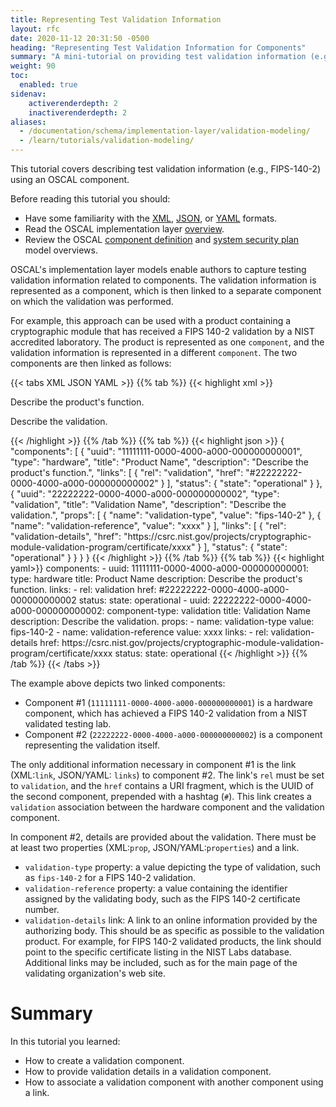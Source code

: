 ```yaml
---
title: Representing Test Validation Information
layout: rfc
date: 2020-11-12 20:31:50 -0500
heading: "Representing Test Validation Information for Components"
summary: "A mini-tutorial on providing test validation information (e.g., FIPS 140-2 validation) as an OSCAL component."
weight: 90
toc:
  enabled: true
sidenav:
    activerenderdepth: 2
    inactiverenderdepth: 2
aliases:
  - /documentation/schema/implementation-layer/validation-modeling/
  - /learn/tutorials/validation-modeling/
---
```


This tutorial covers describing test validation information (e.g., FIPS-140-2) using an OSCAL component.

Before reading this tutorial you should:

- Have some familiarity with the [XML](https://www.w3.org/standards/xml/core), [JSON](https://www.json.org/), or [YAML](https://yaml.org/spec/) formats.
- Read the OSCAL implementation layer [overview](/concepts/layer/implementation/).
- Review the OSCAL [component definition](/concepts/layer/implementation/component-definition/) and [system security plan](/concepts/layer/implementation/ssp/) model overviews.

OSCAL's implementation layer models enable authors to capture testing validation information related to components. The validation information is represented as a component, which is then linked to a separate component on which the validation was performed.

For example, this approach can be used with a product containing a cryptographic module that has received a FIPS 140-2 validation by a NIST accredited laboratory. The product is represented as one `component`, and the validation information is represented in a different `component`. The two components are then linked as follows:

{{< tabs XML JSON YAML >}}
{{% tab %}}
{{< highlight xml >}}
<component uuid="11111111-0000-4000-a000-000000000001" type="hardware">
   <title>Product Name</title>
   <description>
      <p>Describe the product's function.</p>
   </description>
   <link rel="validation" href="#22222222-0000-4000-a000-000000000002" />
   <status state="operational" />
</component>
<component uuid="22222222-0000-4000-a000-000000000002" type="validation">
   <title>Validation Name</title>
   <description>
      <p>Describe the validation.</p>
   </description>
   <prop name="validation-type" value="fips-140-2" />
   <prop name="validation-reference" value="xxxx" />
   <link rel="validation-details" href="https://csrc.nist.gov/projects/cryptographic-module-validation-program/certificate/xxxx" />
   <status state="operational" />
</component>
{{< /highlight >}}
{{% /tab %}}
{{% tab %}}
{{< highlight json >}}
{
  "components": [
    {
      "uuid": "11111111-0000-4000-a000-000000000001",
      "type": "hardware",
      "title": "Product Name",
      "description": "Describe the product's function.",
      "links": [
        {
          "rel": "validation",
          "href": "#22222222-0000-4000-a000-000000000002"
        }
      ],
      "status": {
        "state": "operational"
      }
    },
    {
      "uuid": "22222222-0000-4000-a000-000000000002",
      "type": "validation",
      "title": "Validation Name",
      "description": "Describe the validation.",
      "props": [
        {
          "name": "validation-type",
          "value": "fips-140-2"
        },
        {
          "name": "validation-reference",
          "value": "xxxx"
        }
      ],
      "links": [
        {
          "rel": "validation-details",
          "href": "https://csrc.nist.gov/projects/cryptographic-module-validation-program/certificate/xxxx"
        }
      ],
      "status": {
        "state": "operational"
      }
    }
  }
}
{{< /highlight >}}
{{% /tab %}}
{{% tab %}}
{{< highlight yaml>}}
    components:
      - uuid: 11111111-0000-4000-a000-000000000001:
        type: hardware
        title:          Product Name
        description:    Describe the product's function.
        links:
          - rel: validation
            href: #22222222-0000-4000-a000-000000000002
        status:
          state: operational
      - uuid: 22222222-0000-4000-a000-000000000002:
        component-type: validation
        title: Validation Name
        description: Describe the validation.
        props:
          - name:  validation-type
            value: fips-140-2
          - name:  validation-reference
            value: xxxx
        links:
          - rel:  validation-details
            href: https://csrc.nist.gov/projects/cryptographic-module-validation-program/certificate/xxxx
        status:
          state: operational
{{< /highlight >}}
{{% /tab %}}
{{< /tabs >}}

The example above depicts two linked components:
- Component #1 (`11111111-0000-4000-a000-000000000001`) is a hardware component, which has achieved a FIPS 140-2 validation from a NIST validated testing lab.
- Component #2 (`22222222-0000-4000-a000-000000000002`) is a component representing the validation itself.

The only additional information necessary in component #1 is the link (XML:`link`, JSON/YAML: `links`) to component #2. The link's `rel` must be set to `validation`, and the `href` contains a URI fragment, which is the UUID of the second component, prepended with a hashtag (`#`). This link creates a `validation` association between the hardware component and the validation component.

In component #2, details are provided about the validation. There must be at least two properties (XML:`prop`, JSON/YAML:`properties`) and a link.
- `validation-type` property: a value depicting the type of validation, such as `fips-140-2` for a FIPS 140-2 validation.
- `validation-reference` property: a value containing the identifier assigned by the validating body, such as the FIPS 140-2 certificate number.
- `validation-details` link: A link to an online information provided by the authorizing body. This should be as specific as possible to the validation product. For example, for FIPS 140-2 validated products, the link should point to the specific certificate listing in the NIST Labs database. Additional links may be included, such as for the main page of the validating organization's web site.

# Summary

In this tutorial you learned:

- How to create a validation component.
- How to provide validation details in a validation component.
- How to associate a validation component with another component using a link.
